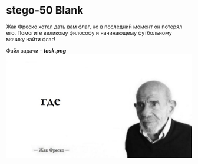 # stego-50 Blank

Жак Фреско хотел дать вам флаг, но в последний момент он потерял его. Помогите великому философу и начинающему футбольному мячику найти флаг!

Файл задачи - ***task.png***
![](/stego50/static/fresco.jpg)